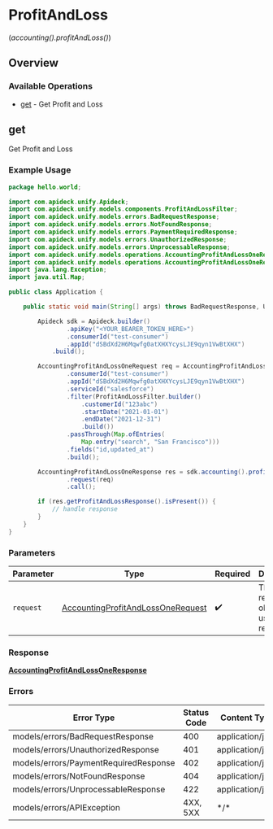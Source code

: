 # ProfitAndLoss
(*accounting().profitAndLoss()*)

## Overview

### Available Operations

* [get](#get) - Get Profit and Loss

## get

Get Profit and Loss

### Example Usage

```java
package hello.world;

import com.apideck.unify.Apideck;
import com.apideck.unify.models.components.ProfitAndLossFilter;
import com.apideck.unify.models.errors.BadRequestResponse;
import com.apideck.unify.models.errors.NotFoundResponse;
import com.apideck.unify.models.errors.PaymentRequiredResponse;
import com.apideck.unify.models.errors.UnauthorizedResponse;
import com.apideck.unify.models.errors.UnprocessableResponse;
import com.apideck.unify.models.operations.AccountingProfitAndLossOneRequest;
import com.apideck.unify.models.operations.AccountingProfitAndLossOneResponse;
import java.lang.Exception;
import java.util.Map;

public class Application {

    public static void main(String[] args) throws BadRequestResponse, UnauthorizedResponse, PaymentRequiredResponse, NotFoundResponse, UnprocessableResponse, Exception {

        Apideck sdk = Apideck.builder()
                .apiKey("<YOUR_BEARER_TOKEN_HERE>")
                .consumerId("test-consumer")
                .appId("dSBdXd2H6Mqwfg0atXHXYcysLJE9qyn1VwBtXHX")
            .build();

        AccountingProfitAndLossOneRequest req = AccountingProfitAndLossOneRequest.builder()
                .consumerId("test-consumer")
                .appId("dSBdXd2H6Mqwfg0atXHXYcysLJE9qyn1VwBtXHX")
                .serviceId("salesforce")
                .filter(ProfitAndLossFilter.builder()
                    .customerId("123abc")
                    .startDate("2021-01-01")
                    .endDate("2021-12-31")
                    .build())
                .passThrough(Map.ofEntries(
                    Map.entry("search", "San Francisco")))
                .fields("id,updated_at")
                .build();

        AccountingProfitAndLossOneResponse res = sdk.accounting().profitAndLoss().get()
                .request(req)
                .call();

        if (res.getProfitAndLossResponse().isPresent()) {
            // handle response
        }
    }
}
```

### Parameters

| Parameter                                                                                         | Type                                                                                              | Required                                                                                          | Description                                                                                       |
| ------------------------------------------------------------------------------------------------- | ------------------------------------------------------------------------------------------------- | ------------------------------------------------------------------------------------------------- | ------------------------------------------------------------------------------------------------- |
| `request`                                                                                         | [AccountingProfitAndLossOneRequest](../../models/operations/AccountingProfitAndLossOneRequest.md) | :heavy_check_mark:                                                                                | The request object to use for the request.                                                        |

### Response

**[AccountingProfitAndLossOneResponse](../../models/operations/AccountingProfitAndLossOneResponse.md)**

### Errors

| Error Type                            | Status Code                           | Content Type                          |
| ------------------------------------- | ------------------------------------- | ------------------------------------- |
| models/errors/BadRequestResponse      | 400                                   | application/json                      |
| models/errors/UnauthorizedResponse    | 401                                   | application/json                      |
| models/errors/PaymentRequiredResponse | 402                                   | application/json                      |
| models/errors/NotFoundResponse        | 404                                   | application/json                      |
| models/errors/UnprocessableResponse   | 422                                   | application/json                      |
| models/errors/APIException            | 4XX, 5XX                              | \*/\*                                 |